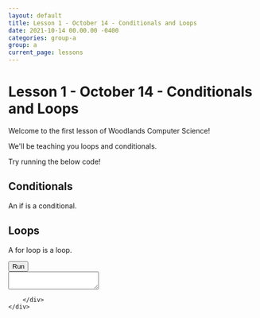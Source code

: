 ```yaml
---
layout: default
title: Lesson 1 - October 14 - Conditionals and Loops
date: 2021-10-14 00.00.00 -0400
categories: group-a
group: a
current_page: lessons
---
```

# Lesson 1 - October 14 - Conditionals and Loops


Welcome to the first lesson of Woodlands Computer Science!

We'll be teaching you loops and conditionals.

Try running the below code!

## Conditionals

An if is a conditional.

## Loops

A for loop is a loop.

<div class="editor-container p-3 pt-0">
    <button class="btn btn-primary my-3">Run</button>
    <div id="editor"></div>
    <div class="mt-3 input-output-container">
        <div data-bs-toggle="tooltip" data-bs-placement="bottom" data-bs-original-title="Input" class="d-block position-relative input-container">
            <textarea class="input"></textarea>
        </div>
        <div data-bs-toggle="tooltip" data-bs-placement="bottom" data-bs-original-title="Output" class="output-container">

        </div>
    </div>
</div>
